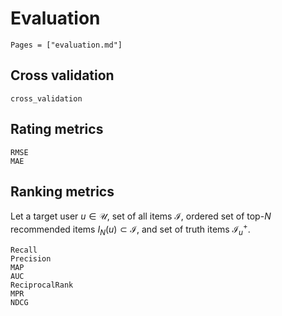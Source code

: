 # Evaluation

```@index
Pages = ["evaluation.md"]
```

## Cross validation

```@docs
cross_validation
```

## Rating metrics

```@docs
RMSE
MAE
```

## Ranking metrics

Let a target user $u \in \mathcal{U}$, set of all items $\mathcal{I}$, ordered set of top-$N$ recommended items $I_N(u) \subset \mathcal{I}$, and set of truth items $\mathcal{I}^+_u$.

```@docs
Recall
Precision
MAP
AUC
ReciprocalRank
MPR
NDCG
```